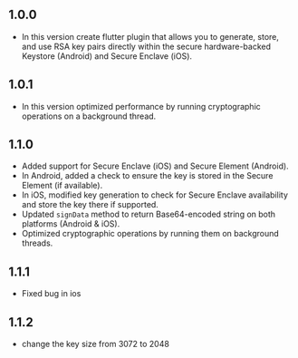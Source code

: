 ## 1.0.0

- In this version create flutter plugin that allows you to generate, store, and use RSA key pairs directly within the secure hardware-backed Keystore (Android) and Secure Enclave (iOS).

## 1.0.1

- In this version optimized performance by running cryptographic operations on a background thread.

## 1.1.0

- Added support for Secure Enclave (iOS) and Secure Element (Android).
- In Android, added a check to ensure the key is stored in the Secure Element (if available).
- In iOS, modified key generation to check for Secure Enclave availability and store the key there if supported.
- Updated `signData` method to return Base64-encoded string on both platforms (Android & iOS).
- Optimized cryptographic operations by running them on background threads.

## 1.1.1

- Fixed bug in ios

## 1.1.2

- change the key size from 3072 to 2048
